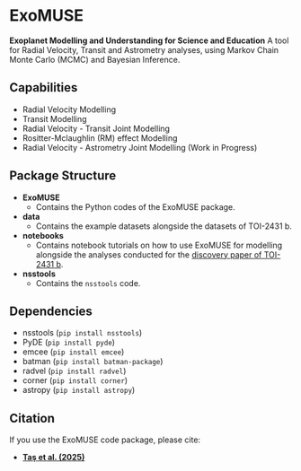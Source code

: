 # ExoMUSE
**Exoplanet Modelling and Understanding for Science and Education**
A tool for Radial Velocity, Transit and Astrometry analyses, using Markov Chain Monte Carlo (MCMC) and Bayesian Inference.

## Capabilities
* Radial Velocity Modelling
* Transit Modelling
* Radial Velocity - Transit Joint Modelling
* Rositter-Mclaughlin (RM) effect Modelling
* Radial Velocity - Astrometry Joint Modelling (Work in Progress)

## Package Structure
* **ExoMUSE**
  * Contains the Python codes of the ExoMUSE package.
* **data**
  * Contains the example datasets alongside the datasets of TOI-2431 b.
* **notebooks**
  * Contains notebook tutorials on how to use ExoMUSE for modelling alongside the analyses conducted for the [discovery paper of TOI-2431 b](https://arxiv.org/abs/2507.08464).
* **nsstools**
  * Contains the `nsstools` code.

## Dependencies
* nsstools (`pip install nsstools`)
* PyDE (`pip install pyde`)
* emcee (`pip install emcee`)
* batman (`pip install batman-package`)
* radvel (`pip install radvel`)
* corner (`pip install corner`)
* astropy (`pip install astropy`)

## Citation
If you use the ExoMUSE code package, please cite:
* **[Taş et al. (2025)](https://arxiv.org/abs/2507.08464)**
